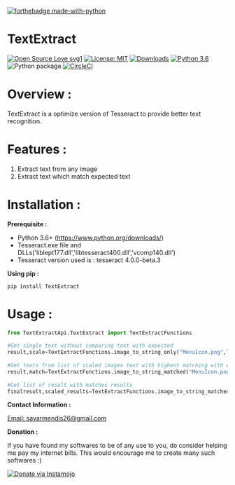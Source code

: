 [![forthebadge made-with-python](http://ForTheBadge.com/images/badges/made-with-python.svg)](https://www.python.org/)

TextExtract 
=======================
[![Open Source Love svg1](https://badges.frapsoft.com/os/v1/open-source.svg?v=103)](https://github.com/ellerbrock/open-source-badges/)
[![License: MIT](https://img.shields.io/badge/License-MIT-yellow.svg)](https://opensource.org/licenses/MIT)
[![Downloads](https://pepy.tech/badge/textextract)](https://pepy.tech/project/textextract)
[![Python 3.6](https://img.shields.io/badge/python-3.6-blue.svg)](https://www.python.org/downloads/release/python-360/)
![Python package](https://github.com/sam4u3/TextExtract/workflows/Python%20package/badge.svg?branch=master)
[![CircleCI](https://circleci.com/gh/sam4u3/TextExtract.svg?style=svg)](https://circleci.com/gh/sam4u3/TextExtract)

Overview :  
=======================  
  
TextExtract is a optimize version of Tesseract to provide better text recognition.
  
  
Features :  
==============================  
  
1) Extract text from any image  
2) Extract text which match expected text   
  
Installation :
==============================  
  
**Prerequisite :**  
  
- Python 3.6+ (https://www.python.org/downloads/)  
- Tesseract.exe file and DLLs('liblept177.dll','libtesseract400.dll','vcomp140.dll')  
- Tesseract version used is : tesseract 4.0.0-beta.3  
  
**Using pip :**  
  
`pip install TextExtract`  
  
Usage :  
==============================  
  
```python  
from TextExtractApi.TextExtract import TextExtractFunctions  
  
#Get single text without comparing text with expected  
result,scale=TextExtractFunctions.image_to_string_only("MenuIcon.png",lang='eng')
  
#Get texts from list of scaled images text with highest matching with expected text
result,match=TextExtractFunctions.image_to_string_matched("MenuIcon.png",expected_text='Menu',lang='eng')
  
#Get list of result with matches results  
finalresult,scaled_results=TextExtractFunctions.image_to_string_matched("MenuIcon.png",expected_text='Menu',all_results=True)

```  
  
**Contact Information :**  
  
[Email: sayarmendis26@gmail.com](mailto::sayarmendis26@gmail.com)

**Donation :**

If you have found my softwares to be of any use to you, do consider helping me pay my internet bills. This would encourage me to create many such softwares :)

<a href="https://www.instamojo.com/@sayarmendis26/" target="_blank"><img src="https://www.soldermall.com/images/pic-online-payment.jpg" alt="Donate via Instamojo" title="Donate via instamojo" /></a>
